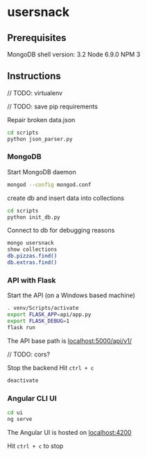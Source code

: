 # usersnack

## Prerequisites
MongoDB shell version: 3.2
Node 6.9.0
NPM 3

## Instructions

// TODO: virtualenv

// TODO: save pip requirements

Repair broken data.json
```bash
cd scripts
python json_parser.py
```
### MongoDB
Start MongoDB daemon
```bash
mongod --config mongod.conf
```

create db and insert data into collections
```bash
cd scripts
python init_db.py
```

Connect to db for debugging reasons
```bash
mongo usersnack
show collections
db.pizzas.find()
db.extras.find()
```

### API with Flask
Start the API (on a Windows based machine)
```bash
. venv/Scripts/activate
export FLASK_APP=api/app.py
export FLASK_DEBUG=1
flask run
```

The API base path is [localhost:5000/api/v1/](localhost:5000/api/v1/)

// TODO: cors?

Stop the backend
Hit `ctrl + c`
```bash
deactivate
```

### Angular CLI UI
```bash
cd ui
ng serve
```

The Angular UI is hosted on [localhost:4200](localhost:4200)

Hit `ctrl + c` to stop
